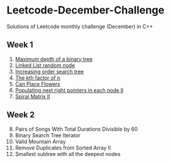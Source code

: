 # Leetcode-December-Challenge
Solutions of Leetcode monthly challenge (December) in C++

## Week 1
1. [Maximum depth of a binary tree](https://github.com/chickennugget1/Leetcode-December-Challenge/blob/main/Week-1/1Dec.cpp)
2. [Linked List random node](https://github.com/chickennugget1/Leetcode-December-Challenge/blob/main/Week-1/2Dec.cpp)
3. [Increasing order search tree](https://github.com/chickennugget1/Leetcode-December-Challenge/blob/main/Week-1/3Dec.cpp)
4. [The kth factor of n](https://github.com/chickennugget1/Leetcode-December-Challenge/blob/main/Week-1/4Dec.cpp)
5. [Can Place Flowers](https://github.com/chickennugget1/Leetcode-December-Challenge/blob/main/Week-1/5Dec.cpp)
6. [Populating next right pointers in each node II](https://github.com/chickennugget1/Leetcode-December-Challenge/blob/main/Week-1/6Dec.cpp)
7. [Spiral Matrix II](https://github.com/chickennugget1/Leetcode-December-Challenge/blob/main/Week-1/Spiral_Matrix_II.cpp)

## Week 2
8. Pairs of Songs With Total Durations Divisible by 60
9. Binary Search Tree Iterator
10. Valid Mountain Array
11. Remove Duplicates from Sorted Array II
12. Smallest subtree with all the deepest nodes
